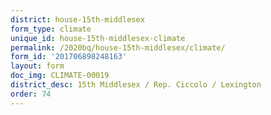 ```yaml
---
district: house-15th-middlesex
form_type: climate
unique_id: house-15th-middlesex-climate
permalink: /2020bq/house-15th-middlesex/climate/
form_id: '201706898248163'
layout: form
doc_img: CLIMATE-00019
district_desc: 15th Middlesex / Rep. Ciccolo / Lexington
order: 74
---
```

